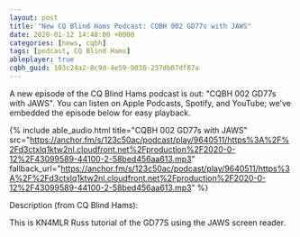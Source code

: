 ```yaml
---
layout: post
title: "New CQ Blind Hams Podcast: CQBH 002 GD77s with JAWS"
date: 2020-01-12 14:48:00 +0000
categories: [news, cqbh]
tags: [podcast, CQ Blind Hams]
ableplayer: true
cqbh_guid: 103c24a2-8c9d-4e59-9030-237db07df87a
---
```


A new episode of the CQ Blind Hams podcast is out: "CQBH 002 GD77s with JAWS". You can listen on Apple Podcasts, Spotify, and YouTube; we’ve embedded the episode below for easy playback.

{% include able_audio.html title="CQBH 002 GD77s with JAWS" src="https://anchor.fm/s/123c50ac/podcast/play/9640511/https%3A%2F%2Fd3ctxlq1ktw2nl.cloudfront.net%2Fproduction%2F2020-0-12%2F43099589-44100-2-58bed456aa613.mp3" fallback_url="https://anchor.fm/s/123c50ac/podcast/play/9640511/https%3A%2F%2Fd3ctxlq1ktw2nl.cloudfront.net%2Fproduction%2F2020-0-12%2F43099589-44100-2-58bed456aa613.mp3" %}

Description (from CQ Blind Hams):

<p>This is KN4MLR Russ tutorial of the GD77S using the JAWS screen reader.</p>
